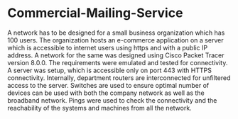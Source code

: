 # Commercial-Mailing-Service

A network has to be designed for a small business organization which has 100 users. The organization hosts an e-commerce application on a server which is accessible to internet users using https and with a public IP address. 
A network for the same was designed using Cisco Packet Tracer version 8.0.0.  The requirements were emulated and tested for connectivity. A server was setup, which is accessible only on port 443 with HTTPS connectivity. Internally, department routers are interconnected for unfiltered access to the server. 
Switches are used to ensure optimal number of devices can be used with both the company network as well as the broadband network. 
Pings were used to check the connectivity and  the reachability of the 	systems 	and 	machines 	from 	all 	the 	network.
